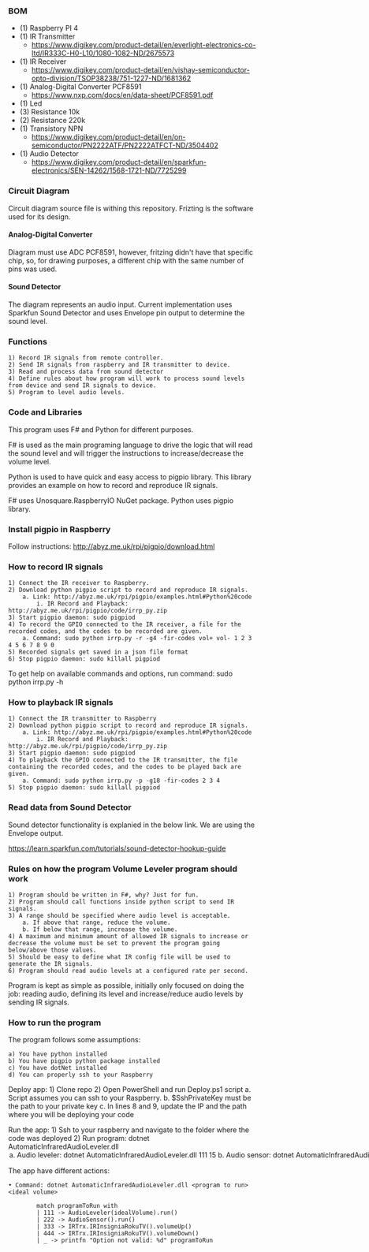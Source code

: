 ### BOM

* (1) Raspberry PI 4
* (1) IR Transmitter
  * https://www.digikey.com/product-detail/en/everlight-electronics-co-ltd/IR333C-H0-L10/1080-1082-ND/2675573
* (1) IR Receiver
  * https://www.digikey.com/product-detail/en/vishay-semiconductor-opto-division/TSOP38238/751-1227-ND/1681362
* (1) Analog-Digital Converter PCF8591
  * https://www.nxp.com/docs/en/data-sheet/PCF8591.pdf
* (1) Led
* (3) Resistance 10k
* (2) Resistance 220k
* (1) Transistory NPN
  * https://www.digikey.com/product-detail/en/on-semiconductor/PN2222ATF/PN2222ATFCT-ND/3504402
* (1) Audio Detector
  * https://www.digikey.com/product-detail/en/sparkfun-electronics/SEN-14262/1568-1721-ND/7725299

### Circuit Diagram

Circuit diagram source file is withing this repository. Frizting is the software used for its design.

#### Analog-Digital Converter

Diagram must use ADC PCF8591, however, fritzing didn't have that specific chip, so, for drawing purposes, a different chip with the same number of pins was used.

#### Sound Detector

The diagram represents an audio input. Current implementation uses Sparkfun Sound Detector and uses Envelope pin output to determine the sound level.

### Functions

	1) Record IR signals from remote controller.
	2) Send IR signals from raspberry and IR transmitter to device.
	3) Read and process data from sound detector
	4) Define rules about how program will work to process sound levels from device and send IR signals to device.
	5) Program to level audio levels.

### Code and Libraries

This program uses F# and Python for different purposes.

F# is used as the main programing language to drive the logic that will read the sound level and will trigger the instructions to increase/decrease the volume level.

Python is used to have quick and easy access to pigpio library. This library provides an example on how to record and reproduce IR signals.

F# uses Unosquare.RaspberryIO NuGet package. Python uses pigpio library.

### Install pigpio in Raspberry

Follow instructions: http://abyz.me.uk/rpi/pigpio/download.html

### How to record IR signals

	1) Connect the IR receiver to Raspberry.
	2) Download python pigpio script to record and reproduce IR signals.
		a. Link: http://abyz.me.uk/rpi/pigpio/examples.html#Python%20code
			i. IR Record and Playback: http://abyz.me.uk/rpi/pigpio/code/irrp_py.zip
	3) Start pigpio daemon: sudo pigpiod
	4) To record the GPIO connected to the IR receiver, a file for the recorded codes, and the codes to be recorded are given.
		a. Command: sudo python irrp.py -r -g4 -fir-codes vol+ vol- 1 2 3 4 5 6 7 8 9 0
	5) Recorded signals get saved in a json file format
	6) Stop pigpio daemon: sudo killall pigpiod

To get help on available commands and options, run command: sudo python irrp.py -h

### How to playback IR signals

	1) Connect the IR transmitter to Raspberry
	2) Download python pigpio script to record and reproduce IR signals.
		a. Link: http://abyz.me.uk/rpi/pigpio/examples.html#Python%20code
			i. IR Record and Playback: http://abyz.me.uk/rpi/pigpio/code/irrp_py.zip
	3) Start pigpio daemon: sudo pigpiod
	4) To playback the GPIO connected to the IR transmitter, the file containing the recorded codes, and the codes to be played back are given. 
		a. Command: sudo python irrp.py -p -g18 -fir-codes 2 3 4
	5) Stop pigpio daemon: sudo killall pigpiod

### Read data from Sound Detector

Sound detector functionality is explanied in the below link. We are using the Envelope output.

https://learn.sparkfun.com/tutorials/sound-detector-hookup-guide

### Rules on how the program Volume Leveler program should work

	1) Program should be written in F#, why? Just for fun.
	2) Program should call functions inside python script to send IR signals.
	3) A range should be specified where audio level is acceptable.
		a. If above that range, reduce the volume.
		b. If below that range, increase the volume.
	4) A maximum and minimum amount of allowed IR signals to increase or decrease the volume must be set to prevent the program going below/above those values.
	5) Should be easy to define what IR config file will be used to generate the IR signals.
	6) Program should read audio levels at a configured rate per second.

Program is kept as simple as possible, initially only focused on doing the job: reading audio, defining its level and increase/reduce audio levels by sending IR signals.

### How to run the program

The program follows some assumptions:

	a) You have python installed
	b) You have pigpio python package installed
	c) You have dotNet installed
	d) You can properly ssh to your Raspberry

Deploy app:
	1) Clone repo
	2) Open PowerShell and run Deploy.ps1 script
		a. Script assumes you can ssh to your Raspberry.
		b. $SshPrivateKey must be the path to your private key
		c. In lines 8 and 9, update the IP and the path where you will be deploying your code

Run the app:
	1) Ssh to your raspberry and navigate to the folder where the code was deployed
	2) Run program: dotnet AutomaticInfraredAudioLeveler.dll <option to run>
		a. Audio leveler: dotnet AutomaticInfraredAudioLeveler.dll 111 15
		b. Audio sensor: dotnet AutomaticInfraredAudioLeveler.dll 222
		c. Volume up: dotnet AutomaticInfraredAudioLeveler.dll 333
		d. Volume down: dotnet AutomaticInfraredAudioLeveler.dll 444

The app have different actions:

	• Command: dotnet AutomaticInfraredAudioLeveler.dll <program to run> <ideal volume>

```F#
	    match programToRun with
	    | 111 -> AudioLeveler(idealVolume).run()
	    | 222 -> AudioSensor().run()
	    | 333 -> IRTrx.IRInsigniaRokuTV().volumeUp()
	    | 444 -> IRTrx.IRInsigniaRokuTV().volumeDown()
	    | _ -> printfn "Option not valid: %d" programToRun
```
